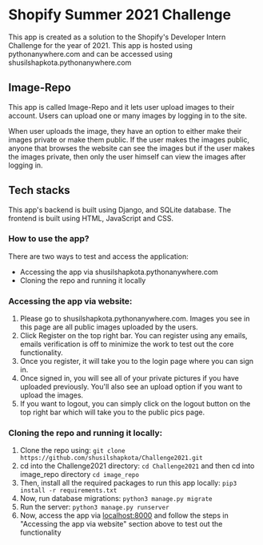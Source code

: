 # Shopify Summer 2021 Challenge

This app is created as a solution to the Shopify's Developer Intern Challenge for the year of 2021. This app is hosted using pythonanywhere.com and can be accessed using shusilshapkota.pythonanywhere.com 

## Image-Repo

This app is called Image-Repo and it lets user upload images to their account. Users can upload one or many images by logging in to the site. 

When user uploads the image, they have an option to either make their images private or make them public. If the user makes the images public, anyone that browses the website can see the images but if the user makes the images private, then only the user himself can view the images after logging in. 

## Tech stacks

This app's backend is built using Django, and SQLite database. The frontend is built using HTML, JavaScript and CSS. 

### How to use the app?

There are two ways to test and access the application:

* Accessing the app via shusilshapkota.pythonanywhere.com
* Cloning the repo and running it locally

### Accessing the app via website:

1. Please go to shusilshapkota.pythonanywhere.com. Images you see in this page are all public images uploaded by the users.
2. Click Register on the top right bar. You can register using any emails, emails verification is off to minimize the work to test out the core functionality.
3. Once you register, it will take you to the login page where you can sign in.
4. Once signed in, you will see all of your private pictures if you have uploaded previously. You'll also see an upload option if you want to upload the images.
5. If you want to logout, you can simply click on the logout button on the top right bar which will take you to the public pics page.

### Cloning the repo and running it locally:
1. Clone the repo using: `git clone https://github.com/shusilshapkota/Challenge2021.git`
2. cd into the Challenge2021 directory: `cd Challenge2021` and then cd into image_repo directory `cd image_repo`
3. Then, install all the required packages to run this app locally: `pip3 install -r requirements.txt`
4. Now, run database migrations: `python3 manage.py migrate`
5. Run the server: `python3 manage.py runserver`
6. Now, access the app via [localhost:8000](http://localhost:8000/) and follow the steps in "Accessing the app via website" section above to test out the functionality 


